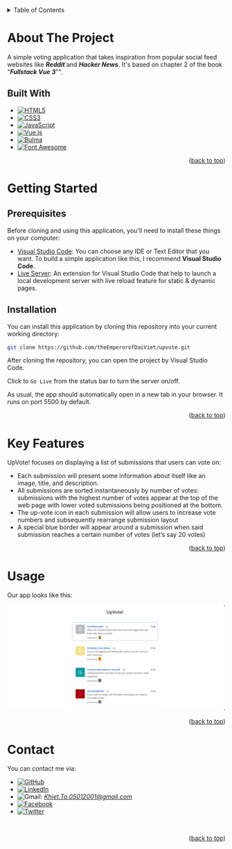 <a name="readme-top"></a>
<!-- TABLE OF CONTENTS -->
<details>
  <summary>Table of Contents</summary>
  <ol>
    <li>
      <a href="#about-the-project">About The Project</a>
      <ul>
        <li><a href="#built-with">Built With</a></li>
      </ul>
    </li>
    <li>
      <a href="#getting-started">Getting Started</a>
      <ul>
        <li><a href="#prerequisites">Prerequisites</a></li>
        <li><a href="#installation">Installation</a></li>
      </ul>
    </li>
    <li><a href="#key-features">Key Features</li>
    <li><a href="#usage">Usage</a></li>
    <li><a href="#contact">Contact</a></li>
  </ol>
</details>

<p align="center">
    
</p>

# About The Project
A simple voting application that takes inspiration from popular social feed websites like <b><i>Reddit</i></b> and <b><i>Hacker News</i></b>. It's based on chapter 2 of the book "<b><i>Fullstack Vue 3</i></b>"".

## Built With
* [![HTML5][HTML5-shield]][HTML5-url]
* [![CSS3][CSS3-shield]][CSS3-url]
* [![JavaScript][JavaScript-shield]][JavaScript-url]
* [![Vue.js][Vue.js-shield]][Vue.js-url]
* [![Bulma][Bulma-shield]][Bulma-url]
* [![Font Awesome][Font Awesome-shield]][Font Awesome-url]

<p align="right">(<a href="#readme-top">back to top</a>)</p>

# Getting Started

## Prerequisites
Before cloning and using this application, you'll need to install these things on your computer:
* [Visual Studio Code](https://code.visualstudio.com/download): You can choose any IDE or Text Editor that you want. To build a simple application like this, I recommend <b>Visual Studio Code</b>.
* [Live Server](https://marketplace.visualstudio.com/items?itemName=ritwickdey.LiveServer): An extension for Visual Studio Code that help to launch a local development server with live reload feature for static & dynamic pages.

## Installation
You can install this application by cloning this repository into your current working directory:
```sh
git clone https://github.com/theEmperorofDaiViet/upvote.git
```
After cloning the repository, you can open the project by Visual Studio Code.

Click to <code>Go Live</code> from the status bar to turn the server on/off.

As usual, the app should automatically open in a new tab in your browser. It runs on port 5500 by default.

<p align="right">(<a href="#readme-top">back to top</a>)</p>

# Key Features
UpVote! focuses on displaying a list of submissions that users can vote on:
* Each submission will present some information about itself like an image, title, and description.
* All submissions are sorted instantaneously by number of votes: submissions with the highest number of votes appear at the top of the web page with lower voted submissions being positioned at the bottom.
* The up-vote icon in each submission will allow users to increase vote numbers and subsequently rearrange submission layout
* A special blue border will appear around a submission when said submission reaches a certain number of votes (let’s say 20 votes)

<p align="right">(<a href="#readme-top">back to top</a>)</p>

# Usage
Our app looks like this:

<p align="center">
    <img src="public/images/examples/example.png">
</p>

<p align="right">(<a href="#readme-top">back to top</a>)</p>

# Contact

You can contact me via:
* [![GitHub][GitHub-shield]][GitHub-url]
* [![LinkedIn][LinkedIn-shield]][LinkedIn-url]
* ![Gmail][Gmail-shield]:&nbsp;<i>Khiet.To.05012001@gmail.com</i>
* [![Facebook][Facebook-shield]][Facebook-url]
* [![Twitter][Twitter-shield]][Twitter-url]

<br/>
<p align="right">(<a href="#readme-top">back to top</a>)</p>

<!-- MARKDOWN LINKS & IMAGES -->
<!-- Tech stack -->
[HTML5-shield]: https://img.shields.io/badge/html5-%23E34F26.svg?style=for-the-badge&logo=html5&logoColor=white
[HTML5-url]: https://www.w3.org/html/
[CSS3-shield]: https://img.shields.io/badge/css3-%231572B6.svg?style=for-the-badge&logo=css3&logoColor=white
[CSS3-url]: https://www.w3.org/Style/CSS/
[JavaScript-shield]: https://img.shields.io/badge/JavaScript-323330?style=for-the-badge&logo=javascript&logoColor=F7DF1E
[JavaScript-url]: https://www.ecma-international.org/
[Vue.js-shield]: https://img.shields.io/badge/vuejs-%2335495e.svg?style=for-the-badge&logo=vuedotjs&logoColor=%234FC08D
[Vue.js-url]: https://vuejs.org/
[Bulma-shield]: https://img.shields.io/badge/Bulma-00D1B2?style=for-the-badge&logo=Bulma&logoColor=white
[Bulma-url]: https://bulma.io/
[Font Awesome-shield]: https://img.shields.io/badge/Font_Awesome-339AF0?style=for-the-badge&logo=fontawesome&logoColor=white
[Font Awesome-url]: https://fontawesome.com/

<!-- Contact -->
[GitHub-shield]: https://img.shields.io/badge/github-%23121011.svg?style=for-the-badge&logo=github&logoColor=white
[GitHub-url]: https://github.com/theEmperorofDaiViet
[LinkedIn-shield]: https://img.shields.io/badge/linkedin-%230077B5.svg?style=for-the-badge&logo=linkedin&logoColor=white
[LinkedIn-url]: https://www.linkedin.com/in/khiet-to/
[Gmail-shield]: https://img.shields.io/badge/Gmail-D14836?style=for-the-badge&logo=gmail&logoColor=white
[Facebook-shield]: https://img.shields.io/badge/Facebook-%231877F2.svg?style=for-the-badge&logo=Facebook&logoColor=white
[Facebook-url]: https://www.facebook.com/Khiet.To.Official/
[Twitter-shield]: https://img.shields.io/badge/Twitter-%231DA1F2.svg?style=for-the-badge&logo=Twitter&logoColor=white
[Twitter-url]: https://twitter.com/KhietTo